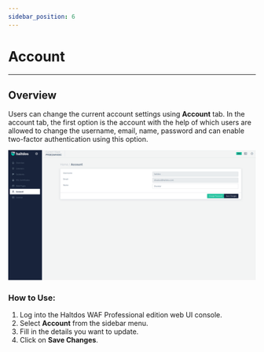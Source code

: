 ```yaml
---
sidebar_position: 6
---
```




# Account


---

## Overview
Users can change the current account settings using **Account** tab. In the account tab, the first option is the account with the help of which users are allowed to change the username, email, name, password and can enable two-factor authentication using this option.

![Account](/img/pro-waf/docs/account.png)

### How to Use:
1. Log into the Haltdos WAF Professional edition web UI console.
2. Select **Account** from the sidebar menu.
3. Fill in the details you want to update.
4. Click on **Save Changes**.